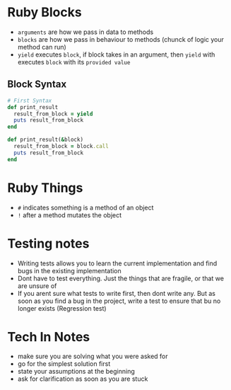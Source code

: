 # Ruby Blocks
* `arguments` are how we pass in data to methods
* `blocks` are how we pass in behaviour to methods (chunck of logic your method can run)
* `yield` executes `block`, if block takes in an argument, then `yield` with executes `block` with its `provided value `

## Block Syntax
``` ruby 
# First Syntax
def print_result
  result_from_block = yield
  puts result_from_block
end

def print_result(&block)
  result_from_block = block.call
  puts result_from_block
end
```


# Ruby Things
* `#` indicates something is a method of an object
* `!` after a method mutates the object


# Testing notes
* Writing tests allows you to learn the current implementation and find bugs in the existing implementation
* Dont have to test everything. Just the things that are fragile, or that we are unsure of
* If you arent sure what tests to write first, then dont write any. But as soon as you find a bug in the project, write a test to ensure that bu no longer exists (Regression test)

# Tech In Notes
* make sure you are solving what you were asked for 
* go for the simplest solution first
* state your assumptions at the beginning
* ask for clarification as soon as you are stuck